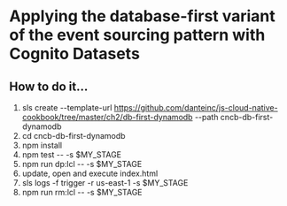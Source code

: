 # Applying the database-first variant of the event sourcing pattern with Cognito Datasets

## How to do it...
1. sls create --template-url https://github.com/danteinc/js-cloud-native-cookbook/tree/master/ch2/db-first-dynamodb --path cncb-db-first-dynamodb
2. cd cncb-db-first-dynamodb
3. npm install
4. npm test -- -s $MY_STAGE
5. npm run dp:lcl -- -s $MY_STAGE
6. update, open and execute index.html
7. sls logs -f trigger -r us-east-1 -s $MY_STAGE
8. npm run rm:lcl -- -s $MY_STAGE
